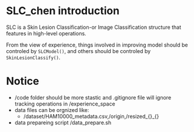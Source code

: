 # SLC_chen introduction

SLC is a Skin Lesion Classification-or Image Classification structure that features in high-level operations.

From the view of experience, things involved in improving model should be controled by `SLCModel()`, and others should be controled by `SkinLesionClassify()`.

# Notice

- /code folder should be more stastic and .gitignore file will ignore tracking operations in /experience_space
- data files can be orgnized like:
    - /dataset/HAM10000_metadata.csv,/origin,/resized_{}_{}
- data prepareing script /data_prepare.sh
